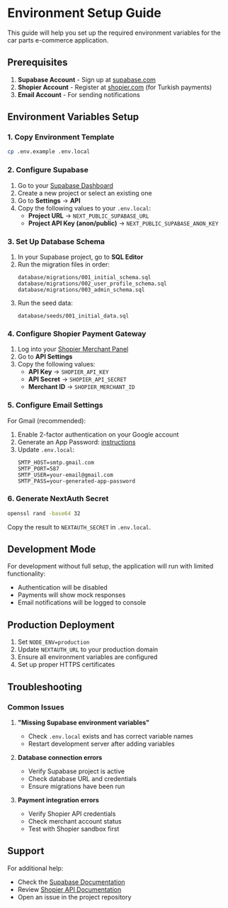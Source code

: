 # Environment Setup Guide

This guide will help you set up the required environment variables for the car parts e-commerce application.

## Prerequisites

1. **Supabase Account** - Sign up at [supabase.com](https://supabase.com)
2. **Shopier Account** - Register at [shopier.com](https://shopier.com) (for Turkish payments)
3. **Email Account** - For sending notifications

## Environment Variables Setup

### 1. Copy Environment Template

```bash
cp .env.example .env.local
```

### 2. Configure Supabase

1. Go to your [Supabase Dashboard](https://supabase.com/dashboard)
2. Create a new project or select an existing one
3. Go to **Settings** → **API**
4. Copy the following values to your `.env.local`:
   - **Project URL** → `NEXT_PUBLIC_SUPABASE_URL`
   - **Project API Key (anon/public)** → `NEXT_PUBLIC_SUPABASE_ANON_KEY`

### 3. Set Up Database Schema

1. In your Supabase project, go to **SQL Editor**
2. Run the migration files in order:
   ```
   database/migrations/001_initial_schema.sql
   database/migrations/002_user_profile_schema.sql
   database/migrations/003_admin_schema.sql
   ```
3. Run the seed data:
   ```
   database/seeds/001_initial_data.sql
   ```

### 4. Configure Shopier Payment Gateway

1. Log into your [Shopier Merchant Panel](https://merchant.shopier.com)
2. Go to **API Settings**
3. Copy the following values:
   - **API Key** → `SHOPIER_API_KEY`
   - **API Secret** → `SHOPIER_API_SECRET`
   - **Merchant ID** → `SHOPIER_MERCHANT_ID`

### 5. Configure Email Settings

For Gmail (recommended):
1. Enable 2-factor authentication on your Google account
2. Generate an App Password: [instructions](https://support.google.com/mail/answer/185833)
3. Update `.env.local`:
   ```
   SMTP_HOST=smtp.gmail.com
   SMTP_PORT=587
   SMTP_USER=your-email@gmail.com
   SMTP_PASS=your-generated-app-password
   ```

### 6. Generate NextAuth Secret

```bash
openssl rand -base64 32
```

Copy the result to `NEXTAUTH_SECRET` in `.env.local`.

## Development Mode

For development without full setup, the application will run with limited functionality:
- Authentication will be disabled
- Payments will show mock responses
- Email notifications will be logged to console

## Production Deployment

1. Set `NODE_ENV=production`
2. Update `NEXTAUTH_URL` to your production domain
3. Ensure all environment variables are configured
4. Set up proper HTTPS certificates

## Troubleshooting

### Common Issues

1. **"Missing Supabase environment variables"**
   - Check `.env.local` exists and has correct variable names
   - Restart development server after adding variables

2. **Database connection errors**
   - Verify Supabase project is active
   - Check database URL and credentials
   - Ensure migrations have been run

3. **Payment integration errors**
   - Verify Shopier API credentials
   - Check merchant account status
   - Test with Shopier sandbox first

## Support

For additional help:
- Check the [Supabase Documentation](https://supabase.com/docs)
- Review [Shopier API Documentation](https://shopier.com/api)
- Open an issue in the project repository
